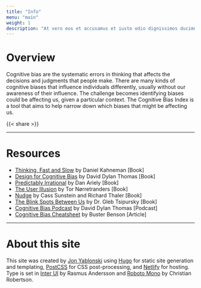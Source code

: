 ```yaml
---
title: "Info"
menu: "main"
weight: 1
description: "At vero eos et accusamus et iusto odio dignissimos ducimus qui blanditiis praesentium voluptatum deleniti atque corrupti quos dolores et quas molestias excepturi sint occaecati cupiditate non provident, similique sunt in culpa qui officia deserunt mollitia animi, id est laborum et dolorum fuga."
---
```


# Overview
Cognitive bias are the systematic errors in thinking that affects the decisions and judgments that people make. There are many kinds of cognitive biases that influence individuals differently, usually without our awareness of their influence. The challenge becomes identifying biases could be affecting us, given a particular context. The Cognitive Bias Index is a tool that aims to help narrow down which biases that might be affecting us.

{{< share >}}

---

# Resources
* [Thinking, Fast and Slow](https://www.amazon.com/Thinking-Fast-Slow-Daniel-Kahneman-ebook/dp/B00555X8OA) by Daniel Kahneman [Book]
* [Design for Cognitive Bias](https://abookapart.com/products/design-for-cognitive-bias) by David Dylan Thomas [Book]
* [Predictably Irrational](https://danariely.com/books/predictably-irrational/) by Dan Ariely [Book]
* [The User Illusion](https://www.penguinrandomhouse.com/books/330619/the-user-illusion-by-tor-norretranders/) by Tor Nørretranders [Book]
* [Nudge](https://www.penguinrandomhouse.com/books/304634/nudge-by-richard-h-thaler-and-cass-r-sunstein/) by Cass Sunstein and Richard Thaler [Book]
* [The Blink Spots Between Us](https://disasteravoidanceexperts.com/blindspots/) by Dr. Gleb Tsipursky [Book]
* [Cognitive Bias Podcast](https://podcasts.apple.com/us/podcast/the-cognitive-bias-podcast/id1197648130) by David Dylan Thomas [Podcast]
* [Cognitive Bias Cheatsheet](https://medium.com/better-humans/cognitive-bias-cheat-sheet-55a472476b18) by Buster Benson [Article] 


---

# About this site
This site was created by [Jon Yablonski](https://jonyablonski.com/) using [Hugo](https://gohugo.io/) for static site generation and templating, [PostCSS](https://postcss.org/) for CSS post-processing, and [Netlify](https://www.netlify.com/) for hosting. Type is set in [Inter UI](https://rsms.me/inter/) by Rasmus Andersson and [Roboto Mono](https://fonts.google.com/specimen/Roboto+Mono) by Christian Robertson.